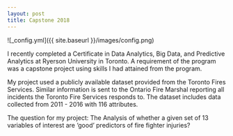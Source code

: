 ```yaml
---
layout: post
title: Capstone 2018
---
```



![_config.yml]({{ site.baseurl }}/images/config.png)

I recently completed a Certificate in Data Analytics, Big Data, and Predictive Analytics at Ryerson University in Toronto. A requirement of the program was a capstone project using skills I had attained from the program.  

My project used a publicly available dataset provided from the Toronto Fires Services.  Similar information is sent to the Ontario Fire Marshal reporting all incidents the Toronto Fire Services responds to. The dataset includes data collected from 2011 - 2016 with 116 attributes. 

The question for my project: The Analysis of whether a given set of 13 variables of interest are ‘good’ predictors of fire fighter injuries?
